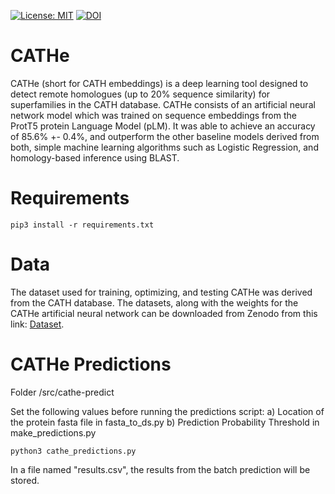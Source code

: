 [![License: MIT](https://img.shields.io/badge/License-MIT-yellow.svg)](https://opensource.org/licenses/MIT) [![DOI](https://zenodo.org/badge/DOI/10.5281/zenodo.6327572.svg)](https://doi.org/10.5281/zenodo.6327572)



# CATHe

CATHe (short for CATH embeddings) is a deep learning tool designed to detect remote homologues (up to 20% sequence similarity) for superfamilies in the CATH database. CATHe consists of an artificial neural network model which was trained on sequence embeddings from the ProtT5 protein Language Model (pLM). It was able to achieve an accuracy of 85.6% +- 0.4%, and outperform the other baseline models derived from both, simple machine learning algorithms such as Logistic Regression, and homology-based inference using BLAST. 

# Requirements

```python3
pip3 install -r requirements.txt
```

# Data

The dataset used for training, optimizing, and testing CATHe was derived from the CATH database. The datasets, along with the weights for the CATHe artificial neural network can be downloaded from Zenodo from this link: [Dataset](https://doi.org/10.5281/zenodo.6327572).

# CATHe Predictions

Folder /src/cathe-predict

Set the following values before running the predictions script: 
  a) Location of the protein fasta file in fasta_to_ds.py
  b) Prediction Probability Threshold in make_predictions.py

```python3
python3 cathe_predictions.py
```

In a file named "results.csv", the results from the batch prediction will be stored. 
